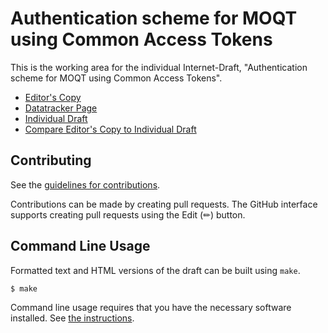 # Authentication scheme for MOQT using Common Access Tokens

This is the working area for the individual Internet-Draft, "Authentication scheme for MOQT using Common Access Tokens".

* [Editor's Copy](https://wilaw.github.io/CAT-4-MOQT/#go.draft-law-moq-cat4moqt.html)
* [Datatracker Page](https://datatracker.ietf.org/doc/draft-law-moq-cat4moqt)
* [Individual Draft](https://datatracker.ietf.org/doc/html/draft-law-moq-cat4moqt)
* [Compare Editor's Copy to Individual Draft](https://wilaw.github.io/CAT-4-MOQT/#go.draft-law-moq-cat4moqt.diff)


## Contributing

See the
[guidelines for contributions](https://github.com/wilaw/CAT-4-MOQT/blob/main/CONTRIBUTING.md).

Contributions can be made by creating pull requests.
The GitHub interface supports creating pull requests using the Edit (✏) button.


## Command Line Usage

Formatted text and HTML versions of the draft can be built using `make`.

```sh
$ make
```

Command line usage requires that you have the necessary software installed.  See
[the instructions](https://github.com/martinthomson/i-d-template/blob/main/doc/SETUP.md).

